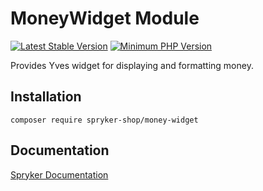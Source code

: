 # MoneyWidget Module
[![Latest Stable Version](https://poser.pugx.org/spryker-shop/money-widget/v/stable.svg)](https://packagist.org/packages/spryker-shop/money-widget)
[![Minimum PHP Version](https://img.shields.io/badge/php-%3E%3D%208.0-8892BF.svg)](https://php.net/)

Provides Yves widget for displaying and formatting money.

## Installation

```
composer require spryker-shop/money-widget
```

## Documentation

[Spryker Documentation](https://docs.spryker.com)

